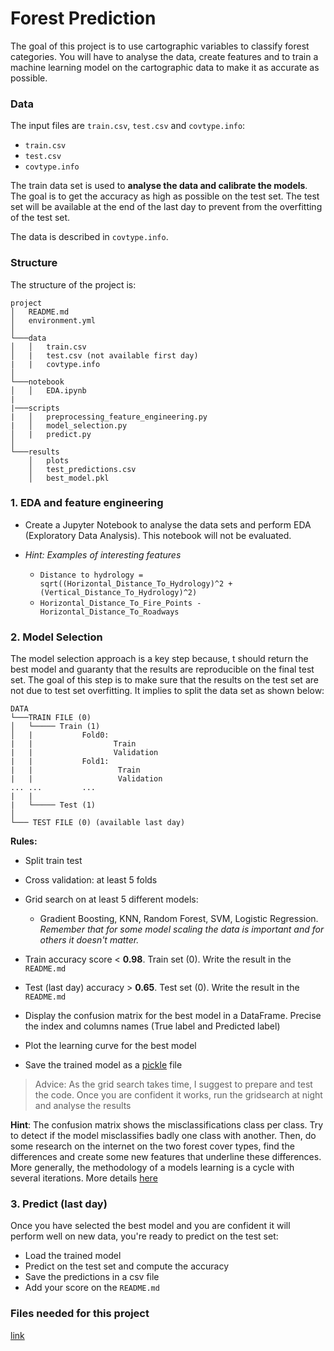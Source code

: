 # Forest Prediction

The goal of this project is to use cartographic variables to classify forest categories. You will have to analyse the data, create features and to train a machine learning model on the cartographic data to make it as accurate as possible.

### Data

The input files are `train.csv`, `test.csv` and `covtype.info`:

- `train.csv`
- `test.csv`
- `covtype.info`

The train data set is used to **analyse the data and calibrate the models**. The goal is to get the accuracy as high as possible on the test set. The test set will be available at the end of the last day to prevent from the overfitting of the test set.

The data is described in `covtype.info`.

### Structure

The structure of the project is:

```console
project
│   README.md
│   environment.yml
│
└───data
│   │   train.csv
│   |   test.csv (not available first day)
|   |   covtype.info
│
└───notebook
│   │   EDA.ipynb
|
|───scripts
|   │   preprocessing_feature_engineering.py
|   │   model_selection.py
│   |   predict.py
│
└───results
    │   plots
    │   test_predictions.csv
    │   best_model.pkl

```

### 1. EDA and feature engineering

- Create a Jupyter Notebook to analyse the data sets and perform EDA (Exploratory Data Analysis). This notebook will not be evaluated.

- *Hint: Examples of interesting features*

  - `Distance to hydrology = sqrt((Horizontal_Distance_To_Hydrology)^2 + (Vertical_Distance_To_Hydrology)^2)`
  - `Horizontal_Distance_To_Fire_Points - Horizontal_Distance_To_Roadways`

### 2. Model Selection

The model selection approach is a key step because, t should return the best model and guaranty that the results are reproducible on the final test set. The goal of this step is to make sure that the results on the test set are not due to test set overfitting. It implies to split the data set as shown below:

```console
DATA
└───TRAIN FILE (0)
│   └───── Train (1)
│   |           Fold0:
|   |                  Train
|   |                  Validation
|   |           Fold1:
|   |                   Train
|   |                   Validation
... ...         ...
|   |
|   └───── Test (1)
│
└─── TEST FILE (0) (available last day)

```

**Rules:**

- Split train test
- Cross validation: at least 5 folds
- Grid search on at least 5 different models:
  - Gradient Boosting, KNN, Random Forest, SVM, Logistic Regression. *Remember that for some model scaling the data is important and for others it doesn't matter.*

- Train accuracy score < **0.98**. Train set (0). Write the result in the `README.md`
- Test (last day) accuracy > **0.65**. Test set (0). Write the result in the `README.md`
- Display the confusion matrix for the best model in a DataFrame. Precise the index and columns names (True label and Predicted label)
- Plot the learning curve for the best model
- Save the trained model as a [pickle](https://www.datacamp.com/community/tutorials/pickle-python-tutorial) file

> Advice: As the grid search takes time, I suggest to prepare and test the code. Once you are confident it works, run the gridsearch at night and analyse the results

**Hint**: The confusion matrix shows the misclassifications class per class. Try to detect if the model misclassifies badly one class with another. Then, do some research on the internet on the two forest cover types, find the differences and create some new features that underline these differences. More generally, the methodology of a models learning is a cycle with several iterations. More details [here](https://serokell.io/blog/machine-learning-testing)

### 3. Predict (last day)

Once you have selected the best model and you are confident it will perform well on new data, you're ready to predict on the test set:

- Load the trained model
- Predict on the test set and compute the accuracy
- Save the predictions in a csv file
- Add your score on the `README.md`

### Files needed for this project

[link](https://assets.01-edu.org/ai-branch/piscine-ai/raid02/raid02-20221024T133335Z-001.zip)
